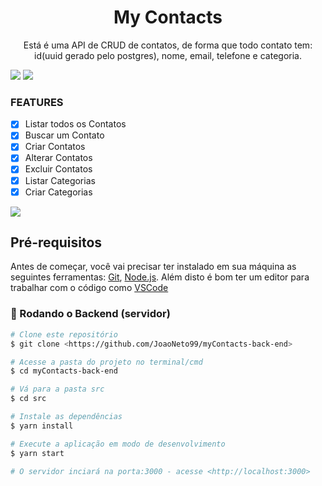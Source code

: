 <h1 align="center">My Contacts</h1>
<p align="center">Está é uma API de CRUD de contatos, de forma que todo contato tem: id(uuid gerado pelo postgres), nome, email, telefone e categoria.</p>

<span><img src="https://img.shields.io/static/v1?label=Tech&message=NodeJS&color=8BC500&style=for-the-badge&logo=Node.js"/></span>
<span><img src="https://img.shields.io/static/v1?label=DataBase&message=Postgres&color=2F5E8D&style=for-the-badge&logo=PostgreSQL"/></span>

<h3>FEATURES</h3>

- [x] Listar todos os Contatos
- [x] Buscar um Contato
- [x] Criar Contatos
- [x] Alterar Contatos
- [x] Excluir Contatos
- [x] Listar Categorias
- [x] Criar Categorias

<a href=""><img src="https://img.shields.io/static/v1?label=&message=Insomnia&color=5849BE&style=for-the-badge&logo=Insomnia"/></a>

## Pré-requisitos

Antes de começar, você vai precisar ter instalado em sua máquina as seguintes ferramentas:
[Git](https://git-scm.com), [Node.js](https://nodejs.org/en/). 
Além disto é bom ter um editor para trabalhar com o código como [VSCode](https://code.visualstudio.com/)

### 🎲 Rodando o Backend (servidor)
```bash
# Clone este repositório
$ git clone <https://github.com/JoaoNeto99/myContacts-back-end>

# Acesse a pasta do projeto no terminal/cmd
$ cd myContacts-back-end

# Vá para a pasta src
$ cd src

# Instale as dependências
$ yarn install

# Execute a aplicação em modo de desenvolvimento
$ yarn start

# O servidor inciará na porta:3000 - acesse <http://localhost:3000> 
